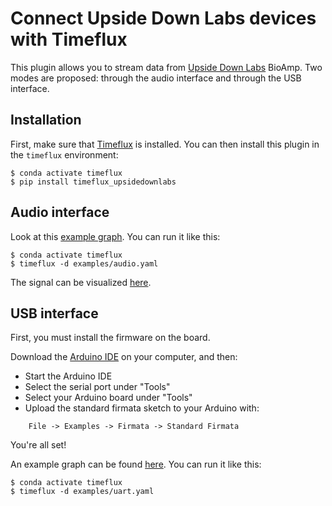 # Connect Upside Down Labs devices with Timeflux

This plugin allows you to stream data from [Upside Down Labs](https://upsidedownlabs.tech/) BioAmp. Two modes are proposed: through the audio interface and through the USB interface.

## Installation

First, make sure that [Timeflux](https://github.com/timeflux/timeflux>) is installed. You can then install this plugin in the `timeflux` environment:

```
$ conda activate timeflux
$ pip install timeflux_upsidedownlabs
```

## Audio interface

Look at this [example graph](https://github.com/timeflux/timeflux_upsidedownlabs/blob/master/examples/audio.yaml).
You can run it like this:

```
$ conda activate timeflux
$ timeflux -d examples/audio.yaml
```

The signal can be visualized [here](http://localhost:8000).

## USB interface

First, you must install the firmware on the board.

Download the [Arduino IDE](https://www.arduino.cc/en/Main/Software) on your computer, and then:

 - Start the Arduino IDE
 - Select the serial port under "Tools"
 - Select your Arduino board under "Tools"
 - Upload the standard firmata sketch to your Arduino with:

```
    File -> Examples -> Firmata -> Standard Firmata
```

You're all set!

An example graph can be found [here](https://github.com/timeflux/timeflux_upsidedownlabs/blob/master/examples/uart.yaml).
You can run it like this:

```
$ conda activate timeflux
$ timeflux -d examples/uart.yaml
```